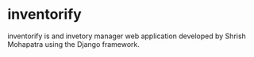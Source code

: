 # inventorify
inventorify is and invetory manager web application developed by Shrish Mohapatra using the Django framework.
